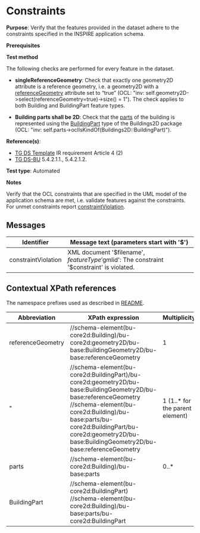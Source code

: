 # Constraints

**Purpose**: Verify that the features provided in the dataset adhere to the constraints specified in the INSPIRE application schema.

**Prerequisites**

**Test method**

The following checks are performed for every feature in the dataset.

* **singleReferenceGeometry**: Check that exactly one geometry2D attribute is a reference geometry, i.e. a geometry2D with a [referenceGeometry](#referenceGeometry) attribute set to “true” (OCL: "inv: self.geometry2D->select(referenceGeometry=true)->size() = 1"). The check applies to both Building and BuildingPart feature types.

* **Building parts shall be 2D**: Check that the [parts](#parts) of the building is represented using the [BuildingPart](#BuildingPart) type of the Buildings2D package (OCL: "inv: self.parts->oclIsKindOf(Buildings2D::BuildingPart)").


**Reference(s)**: 

* [TG DS Template](./README.md#ref_TG_DS_tmpl) IR requirement Article 4 (2)
* [TG DS-BU](./README.md#ref_TG_DS_BU) 5.4.2.1.1., 5.4.2.1.2.

**Test type**: Automated

**Notes** 

Verify that the OCL constraints that are specified in the UML model of the application schema are met, i.e. validate features against the constraints. For unmet constraints report [constraintViolation](#constraintViolation).

## Messages

Identifier  |  Message text (parameters start with '$')
---------------------------------------------------------- | -------------------------------------------------------------------------
constraintViolation <a name="constraintViolation"/>  |  XML document '$filename', $featureType '$gmlid': The constraint '$constraint' is violated.

## Contextual XPath references

The namespace prefixes used as described in [README](./README.md#namespaces).

Abbreviation                                               |  XPath expression                     |Multiplicity       |Voidable
---------------------------------------------------------- | ------------------------------------- | ------------------|----------
referenceGeometry <a name="referenceGeometry"></a> | //schema-element(bu-core2d:Building)/bu-core2d:geometry2D/bu-base:BuildingGeometry2D/bu-base:referenceGeometry <br>  | 1 | No
" | //schema-element(bu-core2d:BuildingPart)/bu-core2d:geometry2D/bu-base:BuildingGeometry2D/bu-base:referenceGeometry <br>//schema-element(bu-core2d:Building)/bu-base:parts/bu-core2d:BuildingPart/bu-core2d:geometry2D/bu-base:BuildingGeometry2D/bu-base:referenceGeometry | 1 (1..\* for the parent element) | No
parts <a name="parts"></a> | //schema-element(bu-core2d:Building)/bu-base:parts | 0..\* | Yes
BuildingPart <a name="BuildingPart"></a> | //schema-element(bu-core2d:BuildingPart) <br> //schema-element(bu-core2d:Building)/bu-base:parts/bu-core2d:BuildingPart |  | 

